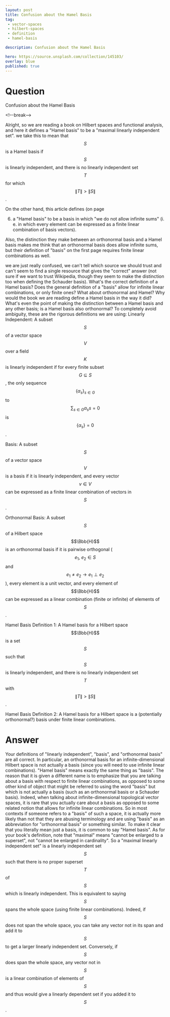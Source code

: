 ```yaml
---
layout: post
title: Confusion about the Hamel Basis
tag:
 - vector-spaces
 - hilbert-spaces
 - definition
 - hamel-basis

description: Confusion about the Hamel Basis

hero: https://source.unsplash.com/collection/145103/
overlay: blue 
published: true
---
```


# Question 

Confusion about the Hamel Basis

<!–-break-–>


Alright, so we are  reading a book on Hilbert spaces and functional analysis, and here it defines a "Hamel basis" to be a "maximal linearly independent set".
 we take this to mean that $$S$$ is a Hamel basis if $$S$$ is linearly independent, and there is no linearly independent set $$T$$ for which $$\|T\|>\|S\|$$.

On the other hand, this article defines (on page

6) a "Hamel basis" to be a basis in which "we do not allow infinite sums" (i.
e.
 in which every element can be expressed as a finite linear combination of basis vectors).

Also, the distinction they make between an orthonormal basis and a Hamel basis makes me think that an orthonormal basis does allow infinite sums, but their definition of "basis" on the first page requires finite linear combinations as well.

we are  just really confused, we can't tell which source we should trust and can't seem to find a single resource that gives the "correct" answer (not sure if we want to trust Wikipedia, though they seem to make the distinction too when defining the Schauder basis).
 What's the correct definition of a Hamel basis? Does the general definition of a "basis" allow for infinite linear combinations, or only finite ones? What about orthonormal and Hamel? Why would the book we are  reading define a Hamel basis in the way it did? What's even the point of making the distinction between a Hamel basis and any other basis; is a Hamel basis also orthonormal?
To completely avoid ambiguity, these are the rigorous definitions we are  using:
Linearly Independent: A subset $$S$$ of a vector space $$V$$ over a field $$K$$ is linearly independent if for every finite subset $$G\subseteq S$$, the only sequence $$\{\alpha_s\}_{s\in G}$$ to $$\sum_{s\in G}\alpha_ss = 0$$ is $$\{\alpha_s\} = 0$$.

Basis: A subset $$S$$ of a vector space $$V$$ is a basis if it is linearly independent, and every vector $$v\in V$$ can be expressed as a finite linear combination of vectors in $$S$$.

Orthonormal Basis: A subset $$S$$ of a Hilbert space $$\Bbb{H}$$ is an orthonormal basis if it is pairwise orthogonal ($$e_1,\ e_2\in S$$ and $$e_1\neq e_2\rightarrow e_1\perp e_2$$), every element is a unit vector, and every element of $$\Bbb{H}$$ can be expressed as a linear combination (finite or infinite) of elements of $$S$$.

Hamel Basis Definition 1: A Hamel basis for a Hilbert space $$\Bbb{H}$$ is a set $$S$$ such that $$S$$ is linearly independent, and there is no linearly independent set $$T$$ with $$\|T\|>\|S\|$$.

Hamel Basis Definition 2: A Hamel basis for a Hilbert space is a (potentially orthonormal?) basis under finite linear combinations.


# Answer 


Your definitions of "linearly independent", "basis", and "orthonormal basis" are all correct.  In particular, an orthonormal basis for an infinite-dimensional Hilbert space is not actually a basis (since you will need to use infinite linear combinations).
"Hamel basis" means exactly the same thing as "basis".  The reason that it is given a different name is to emphasize that you are talking about a basis with respect to finite linear combinations, as opposed to some other kind of object that might be referred to using the word "basis" but which is not actually a basis (such as an orthonormal basis or a Schauder basis).  Indeed, when talking about infinite-dimensional topological vector spaces, it is rare that you actually care about a basis as opposed to some related notion that allows for infinite linear combinations.  So in most contexts if someone refers to a "basis" of such a space, it is actually more likely than not that they are abusing terminology and are using "basis" as an abbreviation for "orthonormal basis" or something similar.  To make it clear that you literally mean just a basis, it is common to say "Hamel basis".
As for your book's definition, note that "maximal" means "cannot be enlarged to a superset", not "cannot be enlarged in cardinality".  So a "maximal linearly independent set" is a linearly independent set $$S$$ such that there is no proper superset $$T$$ of $$S$$ which is linearly independent.  This is equivalent to saying $$S$$ spans the whole space (using finite linear combinations).  Indeed, if $$S$$ does not span the whole space, you can take any vector not in its span and add it to $$S$$ to get a larger linearly independent set.  Conversely, if $$S$$ does span the whole space, any vector not in $$S$$ is a linear combination of elements of $$S$$ and thus would give a linearly dependent set if you added it to $$S$$.

